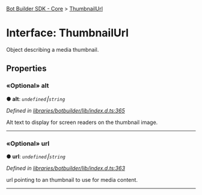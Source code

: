 [Bot Builder SDK - Core](../README.md) > [ThumbnailUrl](../interfaces/botbuilder.thumbnailurl.md)



# Interface: ThumbnailUrl


Object describing a media thumbnail.


## Properties
<a id="alt"></a>

### «Optional» alt

**●  alt**:  *`undefined`⎮`string`* 

*Defined in [libraries/botbuilder/lib/index.d.ts:365](https://github.com/Microsoft/botbuilder-js/blob/a28edbb/libraries/botbuilder/lib/index.d.ts#L365)*



Alt text to display for screen readers on the thumbnail image.




___

<a id="url"></a>

### «Optional» url

**●  url**:  *`undefined`⎮`string`* 

*Defined in [libraries/botbuilder/lib/index.d.ts:363](https://github.com/Microsoft/botbuilder-js/blob/a28edbb/libraries/botbuilder/lib/index.d.ts#L363)*



url pointing to an thumbnail to use for media content.




___


